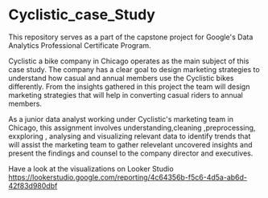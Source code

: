 # Cyclistic_case_Study
This repository serves as a part of the capstone project for Google's Data Analytics Professional Certificate Program.

Cyclistic a bike company in Chicago operates as the main subject of this case study.
The company has a clear goal to design marketing strategies to understand how casual and annual members use the Cyclistic bikes differently. From the insights gathered in this project the team will design marketing strategies that will help in converting casual riders to annual members.

As a junior data analyst working under Cyclistic's marketing team in Chicago, this assignment involves understanding,cleaning ,preprocessing, exxploring , analysing and visualizing relevant data to identify trends that will assist the marketing team to gather relevelant uncovered insights and present the findings and counsel to the company director and executives.

Have a look at the visualizations on Looker Studio
https://lookerstudio.google.com/reporting/4c64356b-f5c6-4d5a-ab6d-42f83d980dbf
